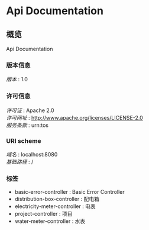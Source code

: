 # Api Documentation


<a name="overview"></a>
## 概览
Api Documentation


### 版本信息
*版本* : 1.0


### 许可信息
*许可证* : Apache 2.0  
*许可网址* : http://www.apache.org/licenses/LICENSE-2.0  
*服务条款* : urn:tos


### URI scheme
*域名* : localhost:8080  
*基础路径* : /


### 标签

* basic-error-controller : Basic Error Controller
* distribution-box-controller : 配电箱
* electricity-meter-controller : 电表
* project-controller : 项目
* water-meter-controller : 水表



